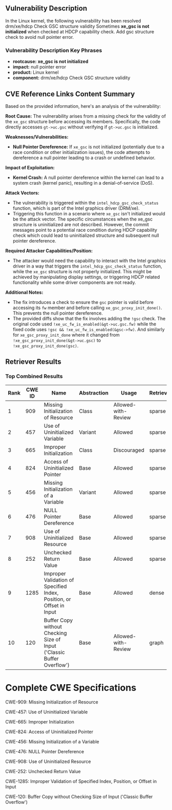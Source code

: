 ## Vulnerability Description
In the Linux kernel, the following vulnerability has been resolved drm/xe/hdcp Check GSC structure validity Sometimes **xe_gsc is not initialized** when checked at HDCP capability check. Add gsc structure check to avoid null pointer error.

### Vulnerability Description Key Phrases
- **rootcause:** **xe_gsc is not initialized**
- **impact:** null pointer error
- **product:** Linux kernel
- **component:** drm/xe/hdcp Check GSC structure validity

## CVE Reference Links Content Summary
Based on the provided information, here's an analysis of the vulnerability:

**Root Cause:**
The vulnerability arises from a missing check for the validity of the `xe_gsc` structure before accessing its members. Specifically, the code directly accesses `gt->uc.gsc` without verifying if `gt->uc.gsc` is initialized.

**Weaknesses/Vulnerabilities:**
- **Null Pointer Dereference:**  If `xe_gsc` is not initialized (potentially due to a race condition or other initialization issues), the code attempts to dereference a null pointer leading to a crash or undefined behavior.

**Impact of Exploitation:**
- **Kernel Crash:** A null pointer dereference within the kernel can lead to a system crash (kernel panic), resulting in a denial-of-service (DoS).

**Attack Vectors:**
- The vulnerability is triggered within the `intel_hdcp_gsc_check_status` function, which is part of the Intel graphics driver (DRM/xe).
- Triggering this function in a scenario where `xe_gsc` isn't initialized would be the attack vector. The specific circumstances when the xe_gsc structure is uninitialized are not described. However, the commit messages point to a potential race condition during HDCP capability check which could lead to uninitialized structure and subsequent null pointer dereference.

**Required Attacker Capabilities/Position:**
- The attacker would need the capability to interact with the Intel graphics driver in a way that triggers the `intel_hdcp_gsc_check_status` function, while the `xe_gsc` structure is not properly initialized. This might be achieved by manipulating display settings, or triggering HDCP related functionality while some driver components are not ready.

**Additional Notes:**
- The fix introduces a check to ensure the `gsc` pointer is valid before accessing its `fw` member and before calling `xe_gsc_proxy_init_done()`. This prevents the null pointer dereference.
- The provided diffs show that the fix involves adding the `!gsc` check. The original code used `!xe_uc_fw_is_enabled(&gt->uc.gsc.fw)` while the fixed code uses  `!gsc && !xe_uc_fw_is_enabled(&gsc->fw)`. And similarly for `xe_gsc_proxy_init_done` where it changed from  `!xe_gsc_proxy_init_done(&gt->uc.gsc)` to `!xe_gsc_proxy_init_done(gsc)`.

## Retriever Results

### Top Combined Results

| Rank | CWE ID | Name | Abstraction | Usage  | Retrievers | Individual Scores |
|------|--------|------|-------------|-------|------------|-------------------|
| 1 | 909 | Missing Initialization of Resource | Class | Allowed-with-Review | sparse | 0.228 |
| 2 | 457 | Use of Uninitialized Variable | Variant | Allowed | sparse | 0.219 |
| 3 | 665 | Improper Initialization | Class | Discouraged | sparse | 0.205 |
| 4 | 824 | Access of Uninitialized Pointer | Base | Allowed | sparse | 0.200 |
| 5 | 456 | Missing Initialization of a Variable | Variant | Allowed | sparse | 0.196 |
| 6 | 476 | NULL Pointer Dereference | Base | Allowed | sparse | 0.196 |
| 7 | 908 | Use of Uninitialized Resource | Base | Allowed | sparse | 0.189 |
| 8 | 252 | Unchecked Return Value | Base | Allowed | sparse | 0.184 |
| 9 | 1285 | Improper Validation of Specified Index, Position, or Offset in Input | Base | Allowed | dense | 0.478 |
| 10 | 120 | Buffer Copy without Checking Size of Input ('Classic Buffer Overflow') | Base | Allowed-with-Review | graph | 0.003 |



# Complete CWE Specifications

CWE-909: Missing Initialization of Resource

CWE-457: Use of Uninitialized Variable

CWE-665: Improper Initialization

CWE-824: Access of Uninitialized Pointer

CWE-456: Missing Initialization of a Variable

CWE-476: NULL Pointer Dereference

CWE-908: Use of Uninitialized Resource

CWE-252: Unchecked Return Value

CWE-1285: Improper Validation of Specified Index, Position, or Offset in Input

CWE-120: Buffer Copy without Checking Size of Input ('Classic Buffer Overflow')